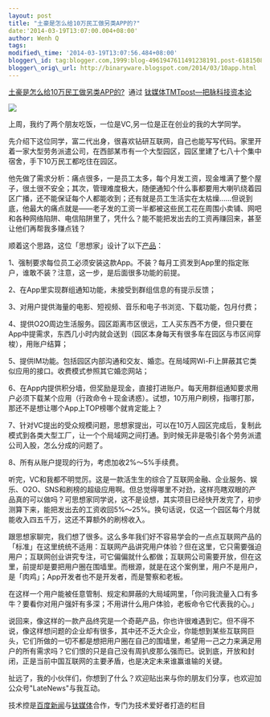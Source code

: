 ```yaml
--- 
layout: post 
title: "土豪是怎么给10万民工做另类APP的?" 
date:'2014-03-19T13:07:00.004+08:00' 
author: Wenh Q
tags:
modified\_time: '2014-03-19T13:07:56.484+08:00' 
blogger\_id: tag:blogger.com,1999:blog-4961947611491238191.post-6181508799532535189
blogger\_orig\_url: http://binaryware.blogspot.com/2014/03/10app.html
---
```

[土豪是怎么给10万民工做另类APP的?](http://www.tmtpost.com/99832.html)  通过
[钛媒体TMTpost—把脉科技资本论](http://www.tmtpost.com/)





![](https://images-blogger-opensocial.googleusercontent.com/gadgets/proxy?url=http%3A%2F%2Fwww.tmtpost.com%2Fwp-content%2Fuploads%2F2014%2F03%2F139519241440.jpg&container=blogger&gadget=a&rewriteMime=image%2F*)







上周，我约了两个朋友吃饭，一位是VC,另一位是正在创业的我的大学同学。





先介绍下这位同学，富二代出身，很喜欢钻研互联网，自己也能写写代码。家里开着一家大型劳务派遣公司，在西部某市有一个大型园区，园区里建了七八十个集中宿舍，手下10万民工都吃住在园区。



他先做了需求分析：痛点很多，一是员工太多，每个月发工资，现金堆满了整个屋子，很土很不安全；其次，管理难度极大，随便通知个什么事都要用大喇叭绕着园区广播，还不能保证每个人都能收到；还有就是员工生活实在太枯燥……但说到底，他最大的痛点就是——老子发的工资一半都被这些民工花在周围小卖铺、网吧和各种网络陷阱、电信陷阱里了，凭什么？能不能把发出去的工资再赚回来，甚至让他们再帮我多赚点钱？



顺着这个思路，这位「思想家」设计了以下[产品](http://www.tmtpost.com/tag/%E4%BA%A7%E5%93%81)：



1、强制要求每位员工必须安装这款App。不装？每月工资发到App里的指定账户，谁敢不装？注意，这一步，是后面很多功能的前提。



2、在App里实现群组通知功能，未接受到群组信息的有提示反馈；



3、对用户提供海量的电影、短视频、音乐和电子书浏览、下载功能，包月付费；



4、提供O2O周边生活服务。园区距离市区很远，工人买东西不方便，但只要在App中提需求，东西几小时内就会送到（园区本身每天有很多车在园区与市区间穿梭），用账户结算；



5、提供IM功能。包括园区内部沟通和交友、婚恋。在局域网Wi-Fi上屏蔽其它类似应用的接口。收费模式参照其它婚恋网站；



6、在App内提供积分墙，但奖励是现金，直接打进账户。每天用群组通知要求用户必须下载某个应用（行政命令＋现金诱惑）。试想，10万用户刷榜，指哪打那，那还不是想让哪个App上TOP榜哪个就肯定能上？



7、针对VC提出的受众规模问题，思想家提出，可以在10万人园区完成后，复制此模式到各类大型工厂，让一个个局域网之间打通。到时候无非是吸引各个劳务派遣公司入股，怎么分成的问题了。



8、所有从账户提现的行为，考虑加收2%～5%手续费。



听完，VC和我都不明觉厉。这是一款活生生的综合了互联网金融、企业服务、娱乐、O2O、SNS和刷榜的超级应用啊。但总觉得哪里不对劲，这样亮瞎双眼的产品真的可以做吗？可思想家同学说，这不是设想，其实项目已经快开发完了，初步测算下来，能把发出去的工资收回5%～25%。换句话说，仅这一个园区每个月就能收入四五千万，这还不算额外的刷榜收入。



跟思想家聊完，我们想了很多。这么多年我们好不容易学会的一点点互联网产品的「标准」在这里统统不适用：互联网产品讲究用户体验？但在这里，它只需要强迫用户；互联网创业讲究专注，可它偏偏就什么都做；互联网公司需要开放，但在这里，前提却是要把用户圈在围墙里。而根源，就是在这个案例里，用户不是用户，是「肉鸡」；App开发者也不是开发者，而是警察和老板。



在这样一个用户能被任意管制、规定和屏蔽的大局域网里，「你问我流量入口有多牛？要看你对用户强奸有多深；不用讲什么用户体验，老板命令它代表我的心。」



说回来，像这样的一款产品终究是一个奇葩产品，你也许很难遇到它。但不得不说，像这样想问题的企业却有很多，其中还不乏大企业，你能想到某些互联网巨头，它们所做的一切不都是想把用户圈在自己的围墙里，希望用一己之力来满足用户的所有需求吗？它们恨的只是自己没有周扒皮那么强而已。说到底，开放和封闭，正是当前中国互联网的主要矛盾，也是决定未来谁赢谁输的关键。



扯远了，我的小伙伴们，你想到了什么？欢迎贴出来与你的朋友们分享，也欢迎加公众号"LateNews"与我互动。







技术控是[百度新闻](http://news.baidu.com/)与[钛媒体](http://www.tmtpost.com/)合作，专门为技术爱好者打造的栏目
